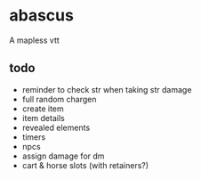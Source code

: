 # abascus

A mapless vtt

## todo

- reminder to check str when taking str damage
- full random chargen
- create item
- item details
- revealed elements
- timers
- npcs
- assign damage for dm
- cart & horse slots (with retainers?)
